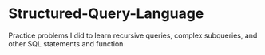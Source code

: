# Structured-Query-Language
 Practice problems I did to learn recursive queries, complex subqueries, and other SQL statements and function
